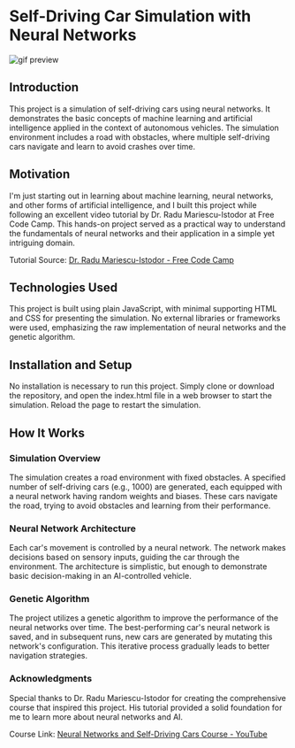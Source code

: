 # Self-Driving Car Simulation with Neural Networks

![gif preview](https://github.com/phillippelevidad/self-driving-car-js/blob/main/preview.gif)

## Introduction

This project is a simulation of self-driving cars using neural networks. It demonstrates the basic concepts of machine learning and artificial intelligence applied in the context of autonomous vehicles. The simulation environment includes a road with obstacles, where multiple self-driving cars navigate and learn to avoid crashes over time.

## Motivation

I'm just starting out in learning about machine learning, neural networks, and other forms of artificial intelligence, and I built this project while following an excellent video tutorial by Dr. Radu Mariescu-Istodor at Free Code Camp. This hands-on project served as a practical way to understand the fundamentals of neural networks and their application in a simple yet intriguing domain.

Tutorial Source: [Dr. Radu Mariescu-Istodor - Free Code Camp](https://www.youtube.com/watch?v=Rs_rAxEsAvI)

## Technologies Used

This project is built using plain JavaScript, with minimal supporting HTML and CSS for presenting the simulation. No external libraries or frameworks were used, emphasizing the raw implementation of neural networks and the genetic algorithm.

## Installation and Setup

No installation is necessary to run this project. Simply clone or download the repository, and open the index.html file in a web browser to start the simulation. Reload the page to restart the simulation.

## How It Works

### Simulation Overview

The simulation creates a road environment with fixed obstacles. A specified number of self-driving cars (e.g., 1000) are generated, each equipped with a neural network having random weights and biases. These cars navigate the road, trying to avoid obstacles and learning from their performance.

### Neural Network Architecture

Each car's movement is controlled by a neural network. The network makes decisions based on sensory inputs, guiding the car through the environment. The architecture is simplistic, but enough to demonstrate basic decision-making in an AI-controlled vehicle.

### Genetic Algorithm

The project utilizes a genetic algorithm to improve the performance of the neural networks over time. The best-performing car's neural network is saved, and in subsequent runs, new cars are generated by mutating this network's configuration. This iterative process gradually leads to better navigation strategies.

### Acknowledgments

Special thanks to Dr. Radu Mariescu-Istodor for creating the comprehensive course that inspired this project. His tutorial provided a solid foundation for me to learn more about neural networks and AI.

Course Link: [Neural Networks and Self-Driving Cars Course - YouTube](https://www.youtube.com/watch?v=Rs_rAxEsAvI)
